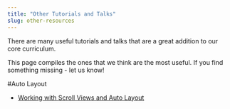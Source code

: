```yaml
---
title: "Other Tutorials and Talks"
slug: other-resources
---
```


There are many useful tutorials and talks that are a great addition to our core curriculum.

This page compiles the ones that we think are the most useful. If you find something missing - let us know!

#Auto Layout

- [Working with Scroll Views and Auto Layout](http://natashatherobot.com/ios-autolayout-scrollview/)

